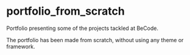 # portfolio_from_scratch

Portfolio presenting some of the projects tackled at BeCode. 

The portfolio has been made from scratch, without using any theme or framework.
